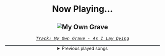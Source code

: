 <div align="center"> 
<h1>Now Playing...</h1>

![My Own Grave](https://i.scdn.co/image/ab67616d00001e02295d007ee933925e21f280c7)
--
_<samp><a href="https://open.spotify.com/track/0CcqWuAEJC93K8cBMbAjgI">Track: My Own Grave - As I Lay Dying</a></samp>_

<div style="border: 1px #4B5054 solid"></div>
<details>
  <summary>
    Previous played songs
  </summary>
  <table>
    <thead>
      <tr>
        <th>
          Artist
        </th>
        <th>
          Song
        </th>
        <th>
          Link
        </th>
      </tr>
    </thead>
    <tbody>
      <tr><td>As I Lay Dying</td><td>My Own Grave</td><td><a href="https://open.spotify.com/track/0CcqWuAEJC93K8cBMbAjgI">https://open.spotify.com/track/0CcqWuAEJC93K8cBMbAjgI</a></td></tr><tr><td>Disciple</td><td>Game On</td><td><a href="https://open.spotify.com/track/2VUg3pYtYtnLhsEEVeex4U">https://open.spotify.com/track/2VUg3pYtYtnLhsEEVeex4U</a></td></tr><tr><td>Void Chapter</td><td>Phobia</td><td><a href="https://open.spotify.com/track/7xjX88K4f6veA1u2ro7NVJ">https://open.spotify.com/track/7xjX88K4f6veA1u2ro7NVJ</a></td></tr><tr><td>Nine Lashes</td><td>Anthem Of The Lonely</td><td><a href="https://open.spotify.com/track/1bKRtH1leT7y003VikaXUc">https://open.spotify.com/track/1bKRtH1leT7y003VikaXUc</a></td></tr><tr><td>Breaking Benjamin</td><td>Blood</td><td><a href="https://open.spotify.com/track/7gQ7DfSSc3b8e4cHtFnDxu">https://open.spotify.com/track/7gQ7DfSSc3b8e4cHtFnDxu</a></td></tr><tr><td>Bad Omens</td><td>Like A Villain</td><td><a href="https://open.spotify.com/track/0xoyUiHhxVH4gwb0CRgNmg">https://open.spotify.com/track/0xoyUiHhxVH4gwb0CRgNmg</a></td></tr><tr><td>Motionless In White</td><td>Masterpiece</td><td><a href="https://open.spotify.com/track/3c9kVsKF68xMzlS0NikVn3">https://open.spotify.com/track/3c9kVsKF68xMzlS0NikVn3</a></td></tr><tr><td>Motionless In White</td><td>Another Life</td><td><a href="https://open.spotify.com/track/0YZEYxd1oiqZRFhnnmTKKi">https://open.spotify.com/track/0YZEYxd1oiqZRFhnnmTKKi</a></td></tr><tr><td>Imminence</td><td>Heaven in Hiding</td><td><a href="https://open.spotify.com/track/4SwArKsYS1uHsBtNSFvi8U">https://open.spotify.com/track/4SwArKsYS1uHsBtNSFvi8U</a></td></tr><tr><td>Bad Omens</td><td>Just Pretend</td><td><a href="https://open.spotify.com/track/1H4Y9uW4N0LsxJUz0VnaPJ">https://open.spotify.com/track/1H4Y9uW4N0LsxJUz0VnaPJ</a></td></tr><tr><td>Disciple</td><td>Game On</td><td><a href="https://open.spotify.com/track/2VUg3pYtYtnLhsEEVeex4U">https://open.spotify.com/track/2VUg3pYtYtnLhsEEVeex4U</a></td></tr><tr><td>Bad Omens</td><td>THE DEATH OF PEACE OF MIND</td><td><a href="https://open.spotify.com/track/6tRneEcItwpSxBtqgem5Dr">https://open.spotify.com/track/6tRneEcItwpSxBtqgem5Dr</a></td></tr><tr><td>Too Close To Touch</td><td>Sympathy</td><td><a href="https://open.spotify.com/track/1s4Nc5XFspnFHEHLv92gak">https://open.spotify.com/track/1s4Nc5XFspnFHEHLv92gak</a></td></tr><tr><td>NF</td><td>HOPE</td><td><a href="https://open.spotify.com/track/12cZWGf5ZgLcKubEW9mx5q">https://open.spotify.com/track/12cZWGf5ZgLcKubEW9mx5q</a></td></tr><tr><td>NF</td><td>HOPE</td><td><a href="https://open.spotify.com/track/12cZWGf5ZgLcKubEW9mx5q">https://open.spotify.com/track/12cZWGf5ZgLcKubEW9mx5q</a></td></tr><tr><td>Hollywood Undead</td><td>Whatever It Takes</td><td><a href="https://open.spotify.com/track/2ouOVzQTzSsLa2OH1Zxhvu">https://open.spotify.com/track/2ouOVzQTzSsLa2OH1Zxhvu</a></td></tr><tr><td>Mark Morton</td><td>Cross Off</td><td><a href="https://open.spotify.com/track/1UtLHK1KdLD1haUlY5YoSg">https://open.spotify.com/track/1UtLHK1KdLD1haUlY5YoSg</a></td></tr><tr><td>Godsmack</td><td>Awake</td><td><a href="https://open.spotify.com/track/6xXlurslWqFuyqTCBlErzX">https://open.spotify.com/track/6xXlurslWqFuyqTCBlErzX</a></td></tr><tr><td>Linkin Park</td><td>One Step Closer</td><td><a href="https://open.spotify.com/track/3K4HG9evC7dg3N0R9cYqk4">https://open.spotify.com/track/3K4HG9evC7dg3N0R9cYqk4</a></td></tr><tr><td>Damsel</td><td>Dead of Night</td><td><a href="https://open.spotify.com/track/7rooz0BRKfy4SxCovJkh9E">https://open.spotify.com/track/7rooz0BRKfy4SxCovJkh9E</a></td></tr>
    </tbody>
  </table>
</details>

</div>
